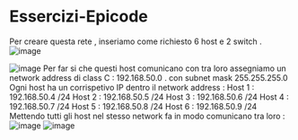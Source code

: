 # Essercizi-Epicode
Per creare questa rete , inseriamo come richiesto 6 host e 2 switch .![image](https://github.com/Shizder/Essercizi-Epicode/assets/114494290/839a6800-e865-433d-9b69-806448caa45a)

![image](https://github.com/Shizder/Essercizi-Epicode/assets/114494290/024aa0a8-b1ea-455f-bf58-120bdcdda986)
Per far si che questi host comunicano con tra loro assegniamo un network address di class C : 192.168.50.0 . con subnet mask 255.255.255.0
Ogni host ha un corrispetivo IP dentro il network address : Host 1 : 192.168.50.4 /24
                                                                                                         Host 2 : 192.168.50.5 /24
                                                                                                         Host 3 : 192.168.50.6 /24
                                                                                                         Host 4 : 192.168.50.7 /24
                                                                                                         Host 5 : 192.168.50.8 /24
                                                                                                         Host 6 : 192.168.50.9 /24
Mettendo tutti gli host nel stesso network fa in modo comunicano tra loro :
![image](https://github.com/Shizder/Essercizi-Epicode/assets/114494290/7c6de5b8-90db-46d7-ba84-43787511a9fa)
![image](https://github.com/Shizder/Essercizi-Epicode/assets/114494290/e62cd27f-47e5-4441-b79b-2962a090d779)


